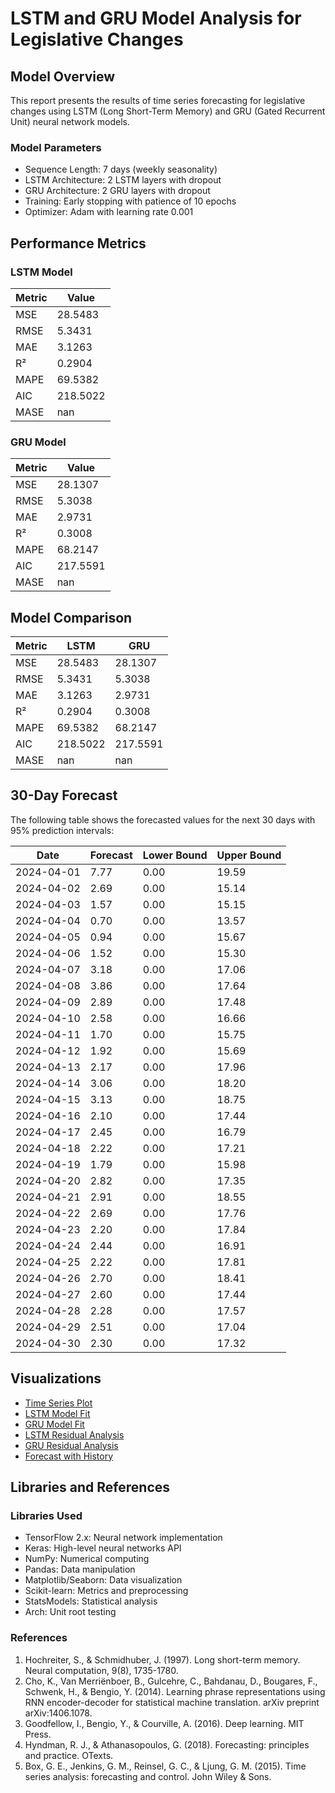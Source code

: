 # LSTM and GRU Model Analysis for Legislative Changes

## Model Overview
This report presents the results of time series forecasting for legislative changes using LSTM (Long Short-Term Memory) and GRU (Gated Recurrent Unit) neural network models.

### Model Parameters
- Sequence Length: 7 days (weekly seasonality)
- LSTM Architecture: 2 LSTM layers with dropout
- GRU Architecture: 2 GRU layers with dropout
- Training: Early stopping with patience of 10 epochs
- Optimizer: Adam with learning rate 0.001

## Performance Metrics

### LSTM Model
| Metric | Value |
|--------|-------|
| MSE | 28.5483 |
| RMSE | 5.3431 |
| MAE | 3.1263 |
| R² | 0.2904 |
| MAPE | 69.5382 |
| AIC | 218.5022 |
| MASE | nan |

### GRU Model
| Metric | Value |
|--------|-------|
| MSE | 28.1307 |
| RMSE | 5.3038 |
| MAE | 2.9731 |
| R² | 0.3008 |
| MAPE | 68.2147 |
| AIC | 217.5591 |
| MASE | nan |

## Model Comparison
| Metric | LSTM | GRU |
|--------|------|-----|
| MSE | 28.5483 | 28.1307 |
| RMSE | 5.3431 | 5.3038 |
| MAE | 3.1263 | 2.9731 |
| R² | 0.2904 | 0.3008 |
| MAPE | 69.5382 | 68.2147 |
| AIC | 218.5022 | 217.5591 |
| MASE | nan | nan |

## 30-Day Forecast
The following table shows the forecasted values for the next 30 days with 95% prediction intervals:

| Date | Forecast | Lower Bound | Upper Bound |
|------|----------|------------|------------|
| 2024-04-01 | 7.77 | 0.00 | 19.59 |
| 2024-04-02 | 2.69 | 0.00 | 15.14 |
| 2024-04-03 | 1.57 | 0.00 | 15.15 |
| 2024-04-04 | 0.70 | 0.00 | 13.57 |
| 2024-04-05 | 0.94 | 0.00 | 15.67 |
| 2024-04-06 | 1.52 | 0.00 | 15.30 |
| 2024-04-07 | 3.18 | 0.00 | 17.06 |
| 2024-04-08 | 3.86 | 0.00 | 17.64 |
| 2024-04-09 | 2.89 | 0.00 | 17.48 |
| 2024-04-10 | 2.58 | 0.00 | 16.66 |
| 2024-04-11 | 1.70 | 0.00 | 15.75 |
| 2024-04-12 | 1.92 | 0.00 | 15.69 |
| 2024-04-13 | 2.17 | 0.00 | 17.96 |
| 2024-04-14 | 3.06 | 0.00 | 18.20 |
| 2024-04-15 | 3.13 | 0.00 | 18.75 |
| 2024-04-16 | 2.10 | 0.00 | 17.44 |
| 2024-04-17 | 2.45 | 0.00 | 16.79 |
| 2024-04-18 | 2.22 | 0.00 | 17.21 |
| 2024-04-19 | 1.79 | 0.00 | 15.98 |
| 2024-04-20 | 2.82 | 0.00 | 17.35 |
| 2024-04-21 | 2.91 | 0.00 | 18.55 |
| 2024-04-22 | 2.69 | 0.00 | 17.76 |
| 2024-04-23 | 2.20 | 0.00 | 17.84 |
| 2024-04-24 | 2.44 | 0.00 | 16.91 |
| 2024-04-25 | 2.22 | 0.00 | 17.81 |
| 2024-04-26 | 2.70 | 0.00 | 18.41 |
| 2024-04-27 | 2.60 | 0.00 | 17.44 |
| 2024-04-28 | 2.28 | 0.00 | 17.57 |
| 2024-04-29 | 2.51 | 0.00 | 17.04 |
| 2024-04-30 | 2.30 | 0.00 | 17.32 |

## Visualizations
- [Time Series Plot](time_series.png)
- [LSTM Model Fit](lstm_model_fit.png)
- [GRU Model Fit](gru_model_fit.png)
- [LSTM Residual Analysis](lstm_residuals.png)
- [GRU Residual Analysis](gru_residuals.png)
- [Forecast with History](forecast_with_history.png)

## Libraries and References

### Libraries Used
- TensorFlow 2.x: Neural network implementation
- Keras: High-level neural networks API
- NumPy: Numerical computing
- Pandas: Data manipulation
- Matplotlib/Seaborn: Data visualization
- Scikit-learn: Metrics and preprocessing
- StatsModels: Statistical analysis
- Arch: Unit root testing

### References
1. Hochreiter, S., & Schmidhuber, J. (1997). Long short-term memory. Neural computation, 9(8), 1735-1780.
2. Cho, K., Van Merriënboer, B., Gulcehre, C., Bahdanau, D., Bougares, F., Schwenk, H., & Bengio, Y. (2014). Learning phrase representations using RNN encoder-decoder for statistical machine translation. arXiv preprint arXiv:1406.1078.
3. Goodfellow, I., Bengio, Y., & Courville, A. (2016). Deep learning. MIT Press.
4. Hyndman, R. J., & Athanasopoulos, G. (2018). Forecasting: principles and practice. OTexts.
5. Box, G. E., Jenkins, G. M., Reinsel, G. C., & Ljung, G. M. (2015). Time series analysis: forecasting and control. John Wiley & Sons.
